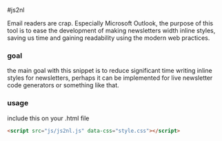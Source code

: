 #js2nl 

Email readers are crap. Especially Microsoft Outlook, the purpose of this tool is to ease the development of making newsletters
width inline styles, saving us time and gaining readability using the modern web practices.


### goal
the main goal with this snippet is to reduce significant time writing inline styles for newsletters,
perhaps it can be implemented for live newsletter code generators or something like that.

### usage

include this on your .html file
``` html
<script src="js/js2nl.js" data-css="style.css"></script>
